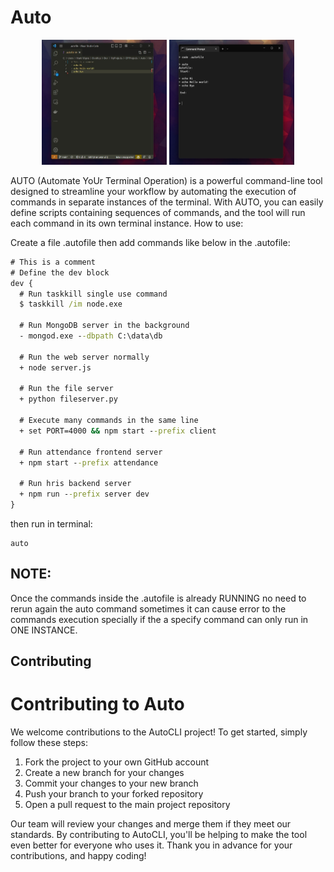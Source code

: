  # Auto
<p align="center">
  <img width="200" height="200" src="https://github.com/marcuwynu23/Auto/blob/main/docs/images/1.jpg" />
   <img width="200" height="200" src="https://github.com/marcuwynu23/Auto/blob/main/docs/images/2.jpg" />
</p>

AUTO (Automate YoUr Terminal Operation) is a powerful command-line tool designed to streamline your workflow by automating the execution of commands in separate instances of the terminal. With AUTO, you can easily define scripts containing sequences of commands, and the tool will run each command in its own terminal instance.
How to use:

Create a file .autofile then add commands like below in the .autofile:
```cmd
# This is a comment
# Define the dev block
dev {
  # Run taskkill single use command
  $ taskkill /im node.exe
  
  # Run MongoDB server in the background
  - mongod.exe --dbpath C:\data\db

  # Run the web server normally
  + node server.js

  # Run the file server
  + python fileserver.py

  # Execute many commands in the same line
  + set PORT=4000 && npm start --prefix client

  # Run attendance frontend server
  + npm start --prefix attendance

  # Run hris backend server
  + npm run --prefix server dev
}

```

then run in terminal:
```
auto
```

## NOTE:
Once the commands inside the .autofile is already RUNNING no need to rerun again the auto command sometimes it can cause error to the commands execution
specially if the a specify command can only run in ONE INSTANCE.


<!-- CONTRIBUTING -->
## Contributing
# Contributing to Auto

We welcome contributions to the AutoCLI project! To get started, simply follow these steps:

1. Fork the project to your own GitHub account
2. Create a new branch for your changes
3. Commit your changes to your new branch
4. Push your branch to your forked repository
5. Open a pull request to the main project repository

Our team will review your changes and merge them if they meet our standards. By contributing to AutoCLI, you'll be helping to make the tool even better for everyone who uses it. Thank you in advance for your contributions, and happy coding!

